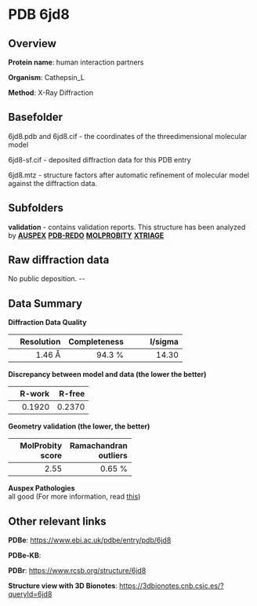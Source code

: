 # PDB 6jd8

## Overview

**Protein name**: human interaction partners

**Organism**: Cathepsin_L

**Method**: X-Ray Diffraction



## Basefolder

6jd8.pdb and 6jd8.cif - the coordinates of the threedimensional molecular model

6jd8-sf.cif - deposited diffraction data for this PDB entry

6jd8.mtz - structure factors after automatic refinement of molecular model against the diffraction data.

## Subfolders





**validation** - contains validation reports. This structure has been analyzed by [**AUSPEX**](https://github.com/thorn-lab/coronavirus_structural_task_force/tree/master/pdb/human_interaction_partners/Cathepsin_L/6jd8/validation/auspex) [**PDB-REDO**](https://github.com/thorn-lab/coronavirus_structural_task_force/tree/master/pdb/human_interaction_partners/Cathepsin_L/6jd8/validation/pdb-redo) [**MOLPROBITY**](https://github.com/thorn-lab/coronavirus_structural_task_force/tree/master/pdb/human_interaction_partners/Cathepsin_L/6jd8/validation/molprobity) [**XTRIAGE**](https://github.com/thorn-lab/coronavirus_structural_task_force/blob/master/pdb/human_interaction_partners/Cathepsin_L/6jd8/validation/Xtriage_output.log)  



## Raw diffraction data

No public deposition. --<br> 

## Data Summary
**Diffraction Data Quality**

|   | Resolution | Completeness| I/sigma |
|---|-------------:|----------------:|--------------:|
|   |1.46 Å|94.3  %|<img width=50/>14.30|

**Discrepancy between model and data (the lower the better)**

|   | **R-work**| **R-free**   
|---|-------------:|----------------:|           
||  0.1920|  0.2370|

**Geometry validation (the lower, the better)**

|   |**MolProbity<br>score**| **Ramachandran<br>outliers** 
|---|-------------:|----------------:|
||  2.55|  0.65 %|

**Auspex Pathologies**<br> all good (For more information, read [this](https://github.com/thorn-lab/coronavirus_structural_task_force/blob/master/pdb/human_interaction_partners/Cathepsin_L/6jd8/validation/auspex/6jd8_auspex_comments.txt))

 



## Other relevant links 
**PDBe**:  https://www.ebi.ac.uk/pdbe/entry/pdb/6jd8

**PDBe-KB**:  
 
**PDBr**: https://www.rcsb.org/structure/6jd8 

**Structure view with 3D Bionotes**: https://3dbionotes.cnb.csic.es/?queryId=6jd8

